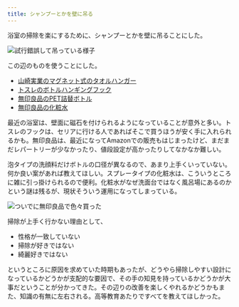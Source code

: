 ```yaml
---
title: シャンプーとかを壁に吊る
---
```


浴室の掃除を楽にするために、シャンプーとかを壁に吊ることにした。

![](/images/2020-10-11-hanging-shampoo-main.jpg "試行錯誤して吊っている様子")

この辺のものを使うことにした。

- [山崎実業のマグネット式のタオルハンガー](https://www.amazon.co.jp/dp/B07MCBSGDJ/?tag=r7kamura07-22)
- [トスレのボトルハンギングフック](https://www.amazon.co.jp/dp/B0872TWRT2/?tag=r7kamura07-22)
- [無印良品のPET詰替ボトル](https://www.muji.com/jp/ja/store/cmdty/detail/4550002867928)
- [無印良品の化粧水](https://www.muji.com/jp/ja/store/cmdty/detail/4548076448341)

最近の浴室は、壁面に磁石を付けられるようになっていることが意外と多い。トスレのフックは、セリアに行ける人であればそこで買うほうが安く手に入れられるかも。無印良品は、最近になってAmazonでの販売もはじまったけど、まだまだレパートリーが少なかったり、値段設定が高かったりしてなかなか難しい。

泡タイプの洗顔料だけボトルの口径が異なるので、あまり上手くいっていない。何か良い案があれば教えてほしい。スプレータイプの化粧水は、こういうところに雑に引っ掛けられるので便利。化粧水がなぜ洗面台ではなく風呂場にあるのかという謎は残るが、現状そういう運用になってしまっている。

![](/images/2020-10-11-hanging-shampoo-items.jpg "ついでに無印良品で色々買った")

掃除が上手く行かない理由として、

- 性格が一致していない
- 掃除が好きではない
- 綺麗好きではない

というところに原因を求めていた時期もあったが、どうやら掃除しやすい設計になっているかどうかが支配的な要因で、その手の知見を持っているかどうかが大事だということが分かってきた。その辺りの改善を楽しくやれるかどうかもまた、知識の有無に左右される。高等教育あたりですべてを教えてほしかった。
